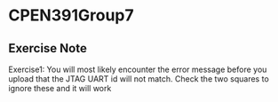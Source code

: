 # CPEN391Group7
## Exercise Note
Exercise1: You will most likely encounter the error message before you upload that the JTAG UART id will not match. Check the two squares to ignore these and it will work
